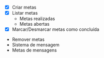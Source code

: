 - [x] Criar metas
- [x] Listar metas
  - Metas realizadas
  - Metas abertas
- [x] Marcar/Desmarcar metas como concluída
- Remover metas
- Sistema de mensagem
- Metas de mensagens
